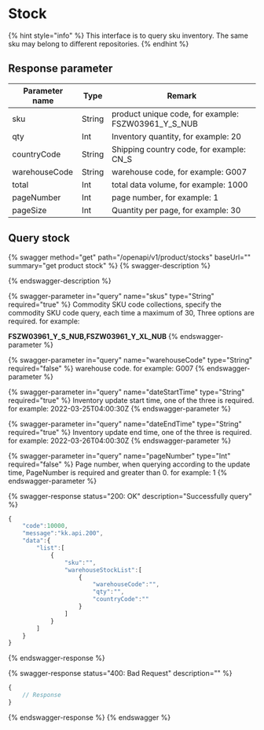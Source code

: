 # Stock

{% hint style="info" %}
This interface is to query sku inventory. The same sku may belong to different repositories.
{% endhint %}

## Response parameter

| Parameter name | Type   | Remark                                                 |
| -------------- | ------ | ------------------------------------------------------ |
| sku            | String | product unique code, for example: FSZW03961\_Y\_S\_NUB |
| qty            | Int    | Inventory quantity, for example: 20                    |
| countryCode    | String | Shipping country code, for example: CN\_S              |
| warehouseCode  | String | warehouse code, for example: G007                      |
| total          | Int    | total data volume, for example: 1000                   |
| pageNumber     | Int    | page number, for example: 1                            |
| pageSize       | Int    | Quantity per page, for example: 30                     |

## Query stock

{% swagger method="get" path="/openapi/v1/product/stocks" baseUrl="" summary="get product stock" %}
{% swagger-description %}

{% endswagger-description %}

{% swagger-parameter in="query" name="skus" type="String" required="true" %}
Commodity SKU code collections, specify the commodity SKU code query, each time a maximum of 30, Three options are required. for example: 

**FSZW03961_Y_S_NUB,FSZW03961_Y_XL_NUB**
{% endswagger-parameter %}

{% swagger-parameter in="query" name="warehouseCode" type="String" required="false" %}
warehouse code. for example: G007
{% endswagger-parameter %}

{% swagger-parameter in="query" name="dateStartTime" type="String" required="true" %}
Inventory update start time, one of the three is required. for example: 2022-03-25T04:00:30Z
{% endswagger-parameter %}

{% swagger-parameter in="query" name="dateEndTime" type="String" required="true" %}
Inventory update end time, one of the three is required. for example: 2022-03-26T04:00:30Z
{% endswagger-parameter %}

{% swagger-parameter in="query" name="pageNumber" type="Int" required="false" %}
Page number, when querying according to the update time, PageNumber is required and greater than 0. for example: 1
{% endswagger-parameter %}

{% swagger-response status="200: OK" description="Successfully query" %}
```javascript
{
    "code":10000,
    "message":"kk.api.200",
    "data":{
        "list":[
            {
                "sku":"",
                "warehouseStockList":[
                    {
                        "warehouseCode":"",
                        "qty":"",
                        "countryCode":""
                    }
                ]
            }
        ]
    }
}
```
{% endswagger-response %}

{% swagger-response status="400: Bad Request" description="" %}
```javascript
{
    // Response
}
```
{% endswagger-response %}
{% endswagger %}
